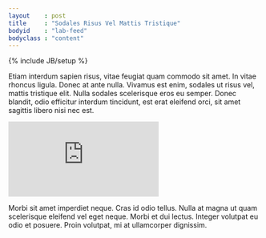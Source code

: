 ```yaml
---
layout    : post
title     : "Sodales Risus Vel Mattis Tristique"
bodyid    : "lab-feed"
bodyclass : "content"
---
```

{% include JB/setup %}
<p>Etiam interdum sapien risus, vitae feugiat quam commodo sit amet. In vitae rhoncus ligula. Donec at ante nulla. Vivamus est enim, sodales ut risus vel, mattis tristique elit. Nulla sodales scelerisque eros eu semper. Donec blandit, odio efficitur interdum tincidunt, est erat eleifend orci, sit amet sagittis libero nisi nec est.</p>
<div class="video">
	<iframe src="https://player.vimeo.com/video/110447060?color=ffffff" frameborder="0" webkitallowfullscreen mozallowfullscreen allowfullscreen></iframe>
</div>
<p>Morbi sit amet imperdiet neque. Cras id odio tellus. Nulla at magna ut quam scelerisque eleifend vel eget neque. Morbi et dui lectus. Integer volutpat eu odio et posuere. Proin volutpat, mi at ullamcorper dignissim.</p>